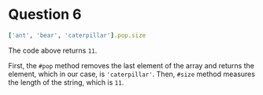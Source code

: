 # Question 6

```ruby
['ant', 'bear', 'caterpillar'].pop.size
```

The code above returns `11`.

First, the `#pop` method removes the last element of the array and returns the element, which in our case, is `'caterpillar'`.
Then, `#size` method measures the length of the string, which is `11`.
